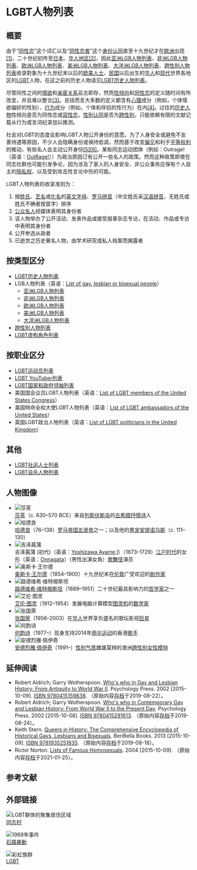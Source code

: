 # LGBT人物列表

## 概要

由于“[同性恋](/zh-sg/articles/%E5%90%8C%E6%80%A7%E6%88%80 "同性恋")”这个词汇以及“[同性恋者](/zh-sg/articles/%E5%90%8C%E5%BF%97_\(%E5%90%8C%E6%80%A7%E6%88%80\) "同志 (同性恋)")”这个[身份认同](/zh-sg/articles/%E8%BA%AB%E4%BB%BD%E8%AE%A4%E5%90%8C "身份认同")直至十九世纪才在[欧洲](/zh-sg/articles/%E6%AD%90%E6%B4%B2 "欧洲")出现[\[1\]](#cite_note-1)，二十世纪初传至[日本](/zh-sg/articles/%E6%97%A5%E6%9C%AC "日本")、[华人地区](/zh-sg/articles/%E8%8F%AF%E4%BA%BA%E5%9C%B0%E5%8D%80 "华人地区")[\[2\]](#cite_note-lesbian-2)，因此[亚洲LGB人物列表](/zh-sg/articles/%E4%BA%9E%E6%B4%B2LGB%E4%BA%BA%E7%89%A9%E5%88%97%E8%A1%A8 "亚洲LGB人物列表")、[非洲LGB人物列表](/zh-sg/articles/%E9%9D%9E%E6%B4%B2LGB%E4%BA%BA%E7%89%A9%E5%88%97%E8%A1%A8 "非洲LGB人物列表")、[欧洲LGB人物列表](/zh-sg/articles/%E6%AD%90%E6%B4%B2LGB%E4%BA%BA%E7%89%A9%E5%88%97%E8%A1%A8 "欧洲LGB人物列表")、[美洲LGB人物列表](/zh-sg/articles/%E7%BE%8E%E6%B4%B2LGB%E4%BA%BA%E7%89%A9%E5%88%97%E8%A1%A8 "美洲LGB人物列表")、[大洋洲LGB人物列表](/zh-sg/articles/%E5%A4%A7%E6%B4%8B%E6%B4%B2LGB%E4%BA%BA%E7%89%A9%E5%88%97%E8%A1%A8 "大洋洲LGB人物列表")、[跨性别人物列表](/zh-sg/articles/%E8%B7%A8%E6%80%A7%E5%88%A5%E4%BA%BA%E7%89%A9%E5%88%97%E8%A1%A8 "跨性别人物列表")收录對象为十九世纪末以后的[欧美人士](/zh-sg/articles/%E7%99%BD%E4%BA%BA "白人")、[民国](/zh-sg/articles/%E6%B0%91%E5%9C%8B%E7%B4%80%E5%B9%B4 "民国纪年")以后出生的[华人](/zh-sg/articles/%E8%8F%AF%E4%BA%BA "华人")和[现代](/zh-sg/articles/%E5%BD%93%E4%BB%A3%E5%8F%B2 "当代史")世界各地区的[LGBT](/zh-sg/articles/LGBT "LGBT")人物，在这之前的历史人物请见[LGBT历史人物列表](/zh-sg/articles/LGBT%E6%AD%B7%E5%8F%B2%E4%BA%BA%E7%89%A9%E5%88%97%E8%A1%A8 "LGBT历史人物列表")。

尽管同性之间的[情欲](/zh-sg/articles/%E6%83%85%E6%85%BE "情欲")和[亲密关系](/zh-sg/articles/%E4%BA%B2%E5%AF%86%E5%85%B3%E7%B3%BB "亲密关系")亘古即存，然而[性倾向](/zh-sg/articles/%E6%80%A7%E5%82%BE%E5%90%91 "性倾向")和[同性恋](/zh-sg/articles/%E5%90%8C%E6%80%A7%E6%88%80 "同性恋")的定义随时间有所改变，并且难以整合[\[3\]](#cite_note-3)。总括而言大多数的定义都含有[心理](/zh-sg/articles/%E5%BF%83%E7%90%86 "心理")成分（例如，个体情欲偏好的性别）、[行为](/zh-sg/articles/%E8%A1%8C%E7%82%BA "行为")成分（例如，个体和伴侣的性行为）在内[\[4\]](#cite_note-4)。过往的[历史人物](/zh-sg/articles/LGBT%E6%AD%B7%E5%8F%B2%E4%BA%BA%E7%89%A9%E5%88%97%E8%A1%A8 "LGBT历史人物列表")性倾向是否为同性恋或[双性恋](/zh-sg/articles/%E9%9B%99%E6%80%A7%E6%88%80 "双性恋")，[性别认同](/zh-sg/articles/%E6%80%A7%E5%88%A5%E8%AA%8D%E5%90%8C "性别认同")是否为[跨性别](/zh-sg/articles/%E8%B7%A8%E6%80%A7%E5%88%A5 "跨性别")，只能依赖有限的文献记载从行为或言词纪录加以推测。

社会对LGBT的态度会影响LGBT人物公开身份的意愿。为了人身安全或避免不友善待遇等原因，不少人会隐瞒身份或保持低调，然而基于改变[偏见](/zh-sg/articles/%E5%81%8F%E8%A6%8B "偏见")和利于[平等权利](/zh-sg/articles/LGBT%E6%AC%8A%E5%88%A9%E9%81%8B%E5%8B%95 "LGBT权利运动")的推动，有些名人会主动公开身份[\[5\]](#cite_note-5)[\[6\]](#cite_note-6)。某些同志运动团体（例如：Outrage!（英语：[OutRage!](/zh-sg/articles/OutRage! "en:OutRage!")））为政治原因订有公开一些名人的政策。然而这种政策即使在同志社群也可能引发争论，因为涉及了家人的人身安全、非公众事务应保有个人自主的[隐私权](/zh-sg/articles/%E9%9A%B1%E7%A7%98%E6%AC%8A "隐私权")、以及受到攻击性言论中伤的可能。

LGBT人物列表的收录准则为：

1. 按[姓氏](/zh-sg/articles/%E5%A7%93%E6%B0%8F "姓氏")、[艺名](/zh-sg/articles/%E8%97%9D%E5%90%8D "艺名")或[化名](/zh-sg/articles/%E5%8C%96%E5%90%8D "化名")的[英文字母](/zh-sg/articles/%E8%8B%B1%E6%96%87%E5%AD%97%E6%AF%8D "英文字母")、[罗马拼音](/zh-sg/articles/%E7%BE%85%E9%A6%AC%E6%8B%BC%E9%9F%B3 "罗马拼音")（中文姓氏采[汉语拼音](/zh-sg/articles/%E6%BC%A2%E8%AA%9E%E6%8B%BC%E9%9F%B3 "汉语拼音")，无姓氏或姓氏不确者按首字）排序
2. [公众](/zh-sg/articles/%E5%85%AC%E7%9C%BE%E4%BA%BA%E7%89%A9 "公众人物")[名人](/zh-sg/articles/%E5%90%8D%E6%B5%81 "名流")经媒体表明其身份者
3. 该人物举办了公开活动、发表作品或接受报章杂志专访，在活动、作品或专访中表明其身份者
4. 公开参选从政者
5. 已逝世之历史著名人物，由学术研究或私人档案而揭露者

## 按类型区分

- [LGBT历史人物列表](/zh-sg/articles/LGBT%E6%AD%B7%E5%8F%B2%E4%BA%BA%E7%89%A9%E5%88%97%E8%A1%A8 "LGBT历史人物列表")
- LGB人物列表（英语：[List of gay, lesbian or bisexual people](/zh-sg/articles/List_of_gay,_lesbian_or_bisexual_people "en:List of gay, lesbian or bisexual people")）
    - [亚洲LGB人物列表](/zh-sg/articles/%E4%BA%9E%E6%B4%B2LGB%E4%BA%BA%E7%89%A9%E5%88%97%E8%A1%A8 "亚洲LGB人物列表")
    - [非洲LGB人物列表](/zh-sg/articles/%E9%9D%9E%E6%B4%B2LGB%E4%BA%BA%E7%89%A9%E5%88%97%E8%A1%A8 "非洲LGB人物列表")
    - [欧洲LGB人物列表](/zh-sg/articles/%E6%AD%90%E6%B4%B2LGB%E4%BA%BA%E7%89%A9%E5%88%97%E8%A1%A8 "欧洲LGB人物列表")
    - [美洲LGB人物列表](/zh-sg/articles/%E7%BE%8E%E6%B4%B2LGB%E4%BA%BA%E7%89%A9%E5%88%97%E8%A1%A8 "美洲LGB人物列表")
    - [大洋洲LGB人物列表](/zh-sg/articles/%E5%A4%A7%E6%B4%8B%E6%B4%B2LGB%E4%BA%BA%E7%89%A9%E5%88%97%E8%A1%A8 "大洋洲LGB人物列表")
- [跨性别人物列表](/zh-sg/articles/%E8%B7%A8%E6%80%A7%E5%88%A5%E4%BA%BA%E7%89%A9%E5%88%97%E8%A1%A8 "跨性别人物列表")
- [LGBT虚构角色列表](/zh-sg/articles/LGBT%E8%99%9B%E6%A7%8B%E8%A7%92%E8%89%B2%E5%88%97%E8%A1%A8 "LGBT虚构角色列表")

## 按职业区分

- [LGBT运动员列表](/zh-sg/articles/LGBT%E9%81%8B%E5%8B%95%E5%93%A1%E5%88%97%E8%A1%A8 "LGBT运动员列表")
- [LGBT YouTuber列表](/zh-sg/articles/LGBT_YouTuber%E5%88%97%E8%A1%A8 "LGBT YouTuber列表")
- [LGBT国家和政府领袖列表](/zh-sg/articles/LGBT%E5%9C%8B%E5%AE%B6%E5%92%8C%E6%94%BF%E5%BA%9C%E9%A0%98%E8%A2%96%E5%88%97%E8%A1%A8 "LGBT国家和政府领袖列表")
- 美国国会议员LGBT人物列表（英语：[List of LGBT members of the United States Congress](/zh-sg/articles/List_of_LGBT_members_of_the_United_States_Congress "en:List of LGBT members of the United States Congress")）
- 美国特命全权大使LGBT人物列表（英语：[List of LGBT ambassadors of the United States](/zh-sg/articles/List_of_LGBT_ambassadors_of_the_United_States "en:List of LGBT ambassadors of the United States")）
- 英国LGBT政治人物列表（英语：[List of LGBT politicians in the United Kingdom](/zh-sg/articles/List_of_LGBT_politicians_in_the_United_Kingdom "en:List of LGBT politicians in the United Kingdom")）

## 其他

- [LGBT社运人士列表](/zh-sg/articles/LGBT%E6%AC%8A%E5%88%A9%E9%81%8B%E5%8B%95%E5%AE%B6 "LGBT权利运动家")
- [LGBT自杀人物列表](/zh-sg/articles/LGBT%E8%87%AA%E6%9D%80%E4%BA%BA%E7%89%A9%E5%88%97%E8%A1%A8 "LGBT自杀人物列表")

## 人物图像

- ![莎芙](//upload.wikimedia.org/wikipedia/commons/thumb/a/a1/Bust_Sappho_Musei_Capitolini_MC1164.jpg/80px-Bust_Sappho_Musei_Capitolini_MC1164.jpg "莎芙（c. 630–570 BCE）来自列斯伏斯岛的古希腊抒情诗人")    
    [莎芙](/zh-sg/articles/%E8%8E%8E%E8%8A%99 "莎芙")（c. 630–570 BCE）来自[列斯伏斯岛](/zh-sg/articles/%E5%88%97%E6%96%AF%E4%BC%8F%E6%96%AF%E5%B3%B6 "列斯伏斯岛")的[古希腊抒情诗](/zh-sg/articles/%E5%8F%A4%E5%B8%8C%E8%87%98%E6%8A%92%E6%83%85%E8%A9%A9 "古希腊抒情诗")人
- ![哈德良](//upload.wikimedia.org/wikipedia/commons/thumb/e/e1/Hadrian_and_Antinous_bust_British_Museum.jpg/120px-Hadrian_and_Antinous_bust_British_Museum.jpg "哈德良（76–138）罗马帝国五贤帝之一；以及他的男宠安提诺乌斯（c. 111–130）")    
    [哈德良](/zh-sg/articles/%E5%93%88%E5%BE%B7%E8%89%AF "哈德良")（76–138）[罗马帝国](/zh-sg/articles/%E7%BE%8E%E4%BA%BA%E4%BF%A1%E9%99%90%E5%B9%B3%E5%8F%B0 "罗马帝国")[五贤帝](/zh-sg/articles/%E4%BA%94%E8%B4%A4%E5%B8%9D "五贤帝")之一；以及他的[男宠](/zh-sg/articles/%E5%AD%8C%E7%AB%A5 "娈童")[安提诺乌斯](/zh-sg/articles/%E5%AE%89%E6%8F%90%E8%AB%BE%E7%83%8F%E6%96%AF "安提诺乌斯")（c. 111–130）
- ![吉泽菖蒲](//upload.wikimedia.org/wikipedia/commons/thumb/6/65/YoshizawaAyameI.jpg/120px-YoshizawaAyameI.jpg "吉泽菖蒲 (初代)（英语：Yoshizawa Ayame I）（1673–1729）江户时代的女形（英语：Onnagata）（男性出演女角）歌舞伎演员")    
    吉泽菖蒲 (初代)（英语：[Yoshizawa Ayame I](/zh-sg/articles/Yoshizawa_Ayame_I "en:Yoshizawa Ayame I")）（1673–1729）[江户时代](/zh-sg/articles/%E6%B1%9F%E6%88%B6%E6%99%82%E4%BB%A3 "江户时代")的女形（英语：[Onnagata](/zh-sg/articles/Onnagata "en:Onnagata")）（男性出演女角）[歌舞伎](/zh-sg/articles/%E6%AD%8C%E8%88%9E%E4%BC%8E "歌舞伎")演员
- ![奥斯卡·王尔德](//upload.wikimedia.org/wikipedia/commons/thumb/e/e6/Oscar_Wilde_portrait_by_Napoleon_Sarony_-_albumen.jpg/72px-Oscar_Wilde_portrait_by_Napoleon_Sarony_-_albumen.jpg "奥斯卡·王尔德（1854–1900）十九世纪末在伦敦广受欢迎的剧作家")    
    [奥斯卡·王尔德](/zh-sg/articles/%E5%A5%A7%E6%96%AF%E5%8D%A1%C2%B7%E7%8E%8B%E7%88%BE%E5%BE%B7 "奥斯卡·王尔德")（1854–1900）十九世纪末在[伦敦](/zh-sg/articles/%E5%80%AB%E6%95%A6 "伦敦")广受欢迎的[剧作家](/zh-sg/articles/%E5%8A%87%E4%BD%9C%E5%AE%B6 "剧作家")
- ![路德维希·维特根斯坦](//upload.wikimedia.org/wikipedia/commons/thumb/6/60/35._Portrait_of_Wittgenstein.jpg/86px-35._Portrait_of_Wittgenstein.jpg "路德维希·维特根斯坦（1889–1951）二十世纪最具影响力的哲学家之一")    
    [路德维希·维特根斯坦](/zh-sg/articles/%E8%B7%AF%E5%BE%B7%E7%BB%B4%E5%B8%8C%C2%B7%E7%BB%B4%E7%89%B9%E6%A0%B9%E6%96%AF%E5%9D%A6 "路德维希·维特根斯坦")（1889–1951）二十世纪最具影响力的[哲学家](/zh-sg/articles/%E5%93%B2%E5%AD%B8%E5%AE%B6 "哲学家")之一
- ![艾伦·图灵](//upload.wikimedia.org/wikipedia/commons/thumb/7/79/Alan_Turing_az_1930-as_%C3%A9vekben.jpg/93px-Alan_Turing_az_1930-as_%C3%A9vekben.jpg "艾伦·图灵（1912–1954）发展电脑计算模型图灵机的数学家")    
    [艾伦·图灵](/zh-sg/articles/%E8%89%BE%E5%80%AB%C2%B7%E5%9C%96%E9%9D%88 "艾伦·图灵")（1912–1954）发展电脑计算模型[图灵机](/zh-sg/articles/%E5%9C%96%E9%9D%88%E6%A9%9F "图灵机")的[数学家](/zh-sg/articles/%E6%95%B8%E5%AD%B8%E5%AE%B6 "数学家")
- ![张国荣](//upload.wikimedia.org/wikipedia/commons/thumb/4/4c/Leslie_Cheung_legacy.jpg/120px-Leslie_Cheung_legacy.jpg "张国荣（1956–2003）在华人世界享负盛名的歌坛影视巨星")    
    [张国荣](/zh-sg/articles/%E5%BC%B5%E5%9C%8B%E6%A6%AE "张国荣")（1956–2003）在[华人](/zh-sg/articles/%E8%8F%AF%E4%BA%BA "华人")世界享负盛名的歌坛影视[巨星](/zh-sg/articles/%E5%BD%B1%E6%98%9F "影星")
- ![何韵诗](//upload.wikimedia.org/wikipedia/commons/thumb/6/6c/Denise_Ho_Wan_Si_%28cropped%29.JPG/97px-Denise_Ho_Wan_Si_%28cropped%29.JPG "何韵诗（1977–）现身支持2014年雨伞运动的香港歌手")    
    [何韵诗](/zh-sg/articles/%E4%BD%95%E9%9F%BB%E8%A9%A9 "何韵诗")（1977–）现身支持2014年[雨伞运动](/zh-sg/articles/%E9%9B%A8%E5%82%98%E9%9D%A9%E5%91%BD "雨伞革命")的香港[歌手](/zh-sg/articles/%E6%AD%8C%E6%89%8B "歌手")
- ![安德烈雅·佩伊奇](//upload.wikimedia.org/wikipedia/commons/thumb/5/5b/Andreja_Peji%C4%87_at_Galore_Pop-up_party_%282013%29_%28cropped%29.jpg/116px-Andreja_Peji%C4%87_at_Galore_Pop-up_party_%282013%29_%28cropped%29.jpg "安德烈雅·佩伊奇（1991–）性别气质雌雄莫辨的澳洲跨性别女性模特")    
    [安德烈雅·佩伊奇](/zh-sg/articles/%E5%AE%89%E5%BE%B7%E7%83%88%E9%9B%85%C2%B7%E4%BD%A9%E4%BC%8A%E5%A5%87 "安德烈雅·佩伊奇")（1991–）[性别气质](/zh-sg/articles/%E6%80%A7%E5%88%A5%E6%B0%A3%E8%B3%AA "性别气质")雌雄莫辨的澳洲[跨性别女性](/zh-sg/articles/%E8%B7%A8%E6%80%A7%E5%88%A5%E5%A5%B3%E6%80%A7 "跨性别女性")[模特](/zh-sg/articles/%E6%A8%A1%E7%89%B9 "模特")

## 延伸阅读

- Robert Aldrich; Garry Wotherspoon. [Who's who in Gay and Lesbian History: From Antiquity to World War II](//books.google.com.tw/books?id=zLWTqBmifh0C&hl=zh-TW&source=gbs_navlinks_s). Psychology Press. 2002 \[2015-10-09\]. [ISBN 9780415159838](https://zh.wikipedia.org/wiki/Special:%E7%BD%91%E7%BB%9C%E4%B9%A6%E6%BA%90/9780415159838?oldformat=true "Special:网络书源/9780415159838"). （原始内容[存档](//web.archive.org/web/20190822231428/https://books.google.com.tw/books?id=zLWTqBmifh0C&hl=zh-TW&source=gbs_navlinks_s)于2019-08-22）。
- Robert Aldrich; Garry Wotherspoon. [Who's who in Contemporary Gay and Lesbian History: From World War II to the Present Day](//books.google.com.tw/books/about/Who_s_who_in_Contemporary_Gay_and_Lesbia.html?id=zHCOboO86eAC&redir_esc=y). Psychology Press. 2002 \[2015-10-08\]. [ISBN 9780415291613](https://zh.wikipedia.org/wiki/Special:%E7%BD%91%E7%BB%9C%E4%B9%A6%E6%BA%90/9780415291613?oldformat=true "Special:网络书源/9780415291613"). （原始内容[存档](//web.archive.org/web/20190824211812/https://books.google.com.tw/books/about/Who_s_who_in_Contemporary_Gay_and_Lesbia.html?id=zHCOboO86eAC&redir_esc=y)于2019-08-24）。
- Keith Stern. [Queers in History: The Comprehensive Encyclopedia of Historical Gays, Lesbians and Bisexuals](//books.google.com.tw/books?id=TF0Y4uACdMkC&hl=zh-TW&source=gbs_book_other_versions). BenBella Books. 2013 \[2015-10-09\]. [ISBN 9781935251835](https://zh.wikipedia.org/wiki/Special:%E7%BD%91%E7%BB%9C%E4%B9%A6%E6%BA%90/9781935251835?oldformat=true "Special:网络书源/9781935251835"). （原始内容[存档](//web.archive.org/web/20190818202822/https://books.google.com.tw/books?id=TF0Y4uACdMkC&hl=zh-TW&source=gbs_book_other_versions)于2019-08-18）。
- Rictor Norton. [Lists of Famous Homosexuals](http://rictornorton.co.uk/famous.htm). 2004 \[2015-10-09\]. （原始内容[存档](//web.archive.org/web/20210125132044/http://rictornorton.co.uk/famous.htm)于2021-01-25）。

## 参考文献

## 外部链接

![LGBT群体的聚集居住区域](https://upload.wikimedia.org/wikipedia/commons/thumb/6/68/Villagegai.jpg/180px-Villagegai.jpg)  
[同志村](/zh-sg/articles/同志村)

![1969年事件](https://upload.wikimedia.org/wikipedia/commons/thumb/2/27/Stonewall_Inn_6_pride_weekend_2016.jpg/180px-Stonewall_Inn_6_pride_weekend_2016.jpg)  
[石牆暴動](/zh-sg/articles/%E7%9F%B3%E7%89%86%E6%9A%B4%E5%8B%95)

![彩虹族群](https://upload.wikimedia.org/wikipedia/commons/thumb/4/48/Gay_Pride_Flag.svg/180px-Gay_Pride_Flag.svg.png)  
[LGBT](/zh-sg/articles/LGBT)